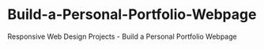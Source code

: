 # Build-a-Personal-Portfolio-Webpage
Responsive Web Design Projects - Build a Personal Portfolio Webpage
